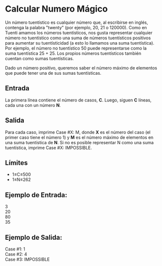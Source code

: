 # Calcular Numero Mágico
 
Un número tuentístico es cualquier número que, al escribirse en inglés, contenga la palabra "twenty" (por ejemplo, 20, 21 o 120000). Como en Tuenti amamos los números tuentísticos, nos gusta representar cualquier número no tuentístico como una suma de números tuentísticos positivos para aumentar su tuentísticidad (a esto lo llamamos una suma tuentística). Por ejemplo, el número no tuentístico 50 puede representarse como la suma tuentística 25 + 25. Los propios números tuentísticos también cuentan como sumas tuentísticas. 

Dado un número positivo, queremos saber el número máximo de elementos que puede tener una de sus sumas tuentísticas.

## Entrada
La primera línea contiene el número de casos, **C**. Luego, siguen **C** líneas, cada una con un número **N**. 


## Salida 

Para cada caso, imprime Case #X: M, donde **X** es el número del caso (el primer caso tiene el número 1) y **M** es el número máximo de elementos en una suma tuentística de **N**. Si no es posible representar N como una suma tuentística, imprime Case #X: IMPOSSIBLE. 


## Límites 

* 1≤C≤500
* 1≤N≤262

## Ejemplo de Entrada: 

3   
20   
80   
35   
 
## Ejemplo de Salida: 

Case #1: 1   
Case #2: 4   
Case #3: IMPOSSIBLE   
